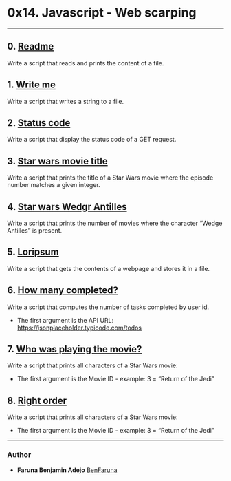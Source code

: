 # 0x14. Javascript - Web scarping

---

## 0. [Readme](./0-readme.js)
Write a script that reads and prints the content of a file.

## 1. [Write me](./1-writeme.js)
Write a script that writes a string to a file.

## 2. [Status code](./2-statuscode.js)
Write a script that display the status code of a GET request.

## 3. [Star wars movie title](./3-starwars_title.js)
Write a script that prints the title of a Star Wars movie where the episode number matches a given integer.

## 4. [Star wars Wedgr Antilles](./4-starwars_count.js)
Write a script that prints the number of movies where the character “Wedge Antilles” is present.

## 5. [Loripsum](./5-request_store.js)
Write a script that gets the contents of a webpage and stores it in a file.

## 6. [How many completed?](./6-completed_tasks.js)
Write a script that computes the number of tasks completed by user id.
* The first argument is the API URL: https://jsonplaceholder.typicode.com/todos

## 7. [Who was playing the movie?](./100-startwars_characters.js)
Write a script that prints all characters of a Star Wars movie:
* The first argument is the Movie ID - example: 3 = “Return of the Jedi”

## 8. [Right order](./101-starwars_characters.js)
Write a script that prints all characters of a Star Wars movie:
* The first argument is the Movie ID - example: 3 = “Return of the Jedi”

---
### Author
* **Faruna Benjamin Adejo** [BenFaruna](https://github.com/BenFaruna)
